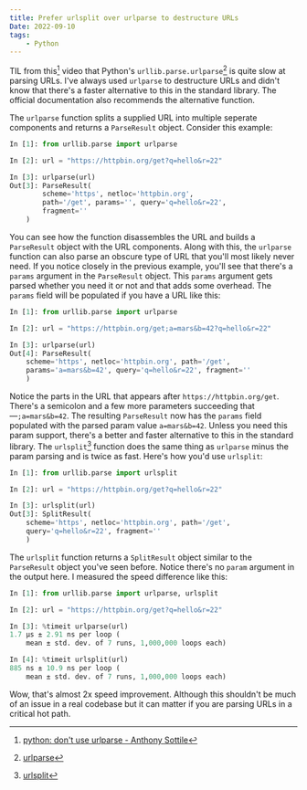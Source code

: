 ```yaml
---
title: Prefer urlsplit over urlparse to destructure URLs
Date: 2022-09-10
tags:
    - Python
---
```


TIL from this[^1] video that Python's `urllib.parse.urlparse`[^2] is quite slow at parsing
URLs. I've always used `urlparse` to destructure URLs and didn't know that there's a faster
alternative to this in the standard library. The official documentation also recommends the
alternative function.

The `urlparse` function splits a supplied URL into multiple seperate components and returns
a `ParseResult` object. Consider this example:

```python
In [1]: from urllib.parse import urlparse

In [2]: url = "https://httpbin.org/get?q=hello&r=22"

In [3]: urlparse(url)
Out[3]: ParseResult(
        scheme='https', netloc='httpbin.org',
        path='/get', params='', query='q=hello&r=22',
        fragment=''
    )
```

You can see how the function disassembles the URL and builds a `ParseResult` object with the
URL components. Along with this, the `urlparse` function can also parse an obscure type of
URL that you'll most likely never need. If you notice closely in the previous example,
you'll see that there's a `params` argument in the `ParseResult` object. This `params`
argument gets parsed whether you need it or not and that adds some overhead. The `params`
field will be populated if you have a URL like this:

```python
In [1]: from urllib.parse import urlparse

In [2]: url = "https://httpbin.org/get;a=mars&b=42?q=hello&r=22"

In [3]: urlparse(url)
Out[4]: ParseResult(
    scheme='https', netloc='httpbin.org', path='/get',
    params='a=mars&b=42', query='q=hello&r=22', fragment=''
    )
```

Notice the parts in the URL that appears after `https://httpbin.org/get`. There's a
semicolon and a few more parameters succeeding that—`;a=mars&b=42`. The resulting
`ParseResult` now has the `params` field populated with the parsed param value
`a=mars&b=42`. Unless you need this param support, there's a better and faster alternative
to this in the standard library. The `urlsplit`[^3] function does the same thing as
`urlparse` minus the param parsing and is twice as fast. Here's how you'd use `urlsplit`:

```python
In [1]: from urllib.parse import urlsplit

In [2]: url = "https://httpbin.org/get?q=hello&r=22"

In [3]: urlsplit(url)
Out[3]: SplitResult(
    scheme='https', netloc='httpbin.org', path='/get',
    query='q=hello&r=22', fragment=''
    )
```

The `urlsplit` function returns a `SplitResult` object similar to the `ParseResult` object
you've seen before. Notice there's no `param` argument in the output here. I measured the
speed difference like this:

```python
In [1]: from urllib.parse import urlparse, urlsplit

In [2]: url = "https://httpbin.org/get?q=hello&r=22"

In [3]: %timeit urlparse(url)
1.7 µs ± 2.91 ns per loop (
    mean ± std. dev. of 7 runs, 1,000,000 loops each)

In [4]: %timeit urlsplit(url)
885 ns ± 10.9 ns per loop (
    mean ± std. dev. of 7 runs, 1,000,000 loops each)
```

Wow, that's almost 2x speed improvement. Although this shouldn't be much of an issue in a
real codebase but it can matter if you are parsing URLs in a critical hot path.

[^1]: [python: don't use urlparse - Anthony Sottile](https://www.youtube.com/watch?v=ABJvdsIANds)
[^2]: [urlparse](https://docs.python.org/3/library/urllib.parse.html#urllib.parse.urlparse)
[^3]: [urlsplit](https://docs.python.org/3/library/urllib.parse.html#urllib.parse.urlsplit)
